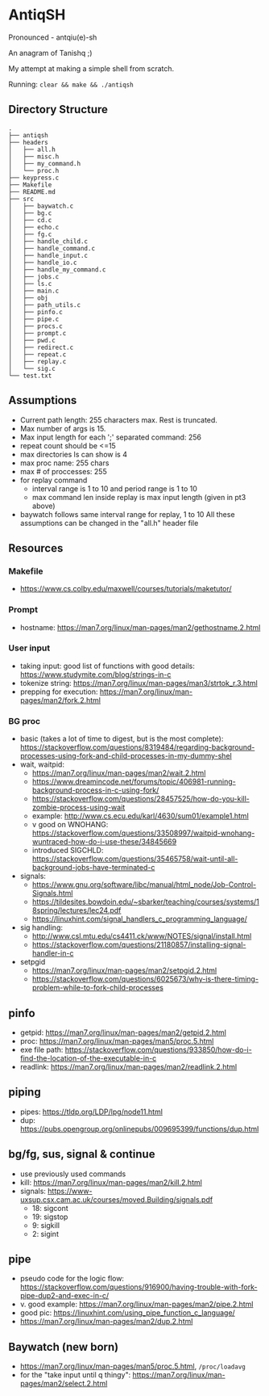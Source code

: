 # AntiqSH

Pronounced - antqiu(e)-sh

An anagram of Tanishq ;)


My attempt at making a simple shell from scratch.

Running: `clear && make && ./antiqsh`

## Directory Structure
```
.
├── antiqsh
├── headers
│   ├── all.h
│   ├── misc.h
│   ├── my_command.h
│   └── proc.h
├── keypress.c
├── Makefile
├── README.md
├── src
│   ├── baywatch.c
│   ├── bg.c
│   ├── cd.c
│   ├── echo.c
│   ├── fg.c
│   ├── handle_child.c
│   ├── handle_command.c
│   ├── handle_input.c
│   ├── handle_io.c
│   ├── handle_my_command.c
│   ├── jobs.c
│   ├── ls.c
│   ├── main.c
│   ├── obj
│   ├── path_utils.c
│   ├── pinfo.c
│   ├── pipe.c
│   ├── procs.c
│   ├── prompt.c
│   ├── pwd.c
│   ├── redirect.c
│   ├── repeat.c
│   ├── replay.c
│   └── sig.c
└── test.txt
```

## Assumptions
- Current path length: 255 characters max. Rest is truncated. 
- Max number of args is 15.
- Max input length for each ';' separated command: 256
- repeat count should be <=15
- max directories ls can show is 4
- max proc name: 255 chars
- max # of proccesses: 255
- for replay command
    - interval range is 1 to 10 and period range is 1 to 10
    - max command len inside replay is max input length (given in pt3 above)
- baywatch follows same interval range for replay, 1 to 10
All these assumptions can be changed in the "all.h" header file

## Resources
### Makefile
- https://www.cs.colby.edu/maxwell/courses/tutorials/maketutor/
### Prompt
- hostname: https://man7.org/linux/man-pages/man2/gethostname.2.html
### User input
- taking input: good list of functions with good details: https://www.studymite.com/blog/strings-in-c
- tokenize string: https://man7.org/linux/man-pages/man3/strtok_r.3.html
- prepping for execution: https://man7.org/linux/man-pages/man2/fork.2.html
### BG proc
- basic (takes a lot of time to digest, but is the most complete): https://stackoverflow.com/questions/8319484/regarding-background-processes-using-fork-and-child-processes-in-my-dummy-shel
- wait, waitpid:
    - https://man7.org/linux/man-pages/man2/wait.2.html
    - https://www.dreamincode.net/forums/topic/406981-running-background-process-in-c-using-fork/
    - https://stackoverflow.com/questions/28457525/how-do-you-kill-zombie-process-using-wait
    - example: http://www.cs.ecu.edu/karl/4630/sum01/example1.html
    - v good on WNOHANG: https://stackoverflow.com/questions/33508997/waitpid-wnohang-wuntraced-how-do-i-use-these/34845669
    - introduced SIGCHLD: https://stackoverflow.com/questions/35465758/wait-until-all-background-jobs-have-terminated-c
- signals:
    - https://www.gnu.org/software/libc/manual/html_node/Job-Control-Signals.html
    - https://tildesites.bowdoin.edu/~sbarker/teaching/courses/systems/18spring/lectures/lec24.pdf
    - https://linuxhint.com/signal_handlers_c_programming_language/
- sig handling:
    - http://www.csl.mtu.edu/cs4411.ck/www/NOTES/signal/install.html
    - https://stackoverflow.com/questions/21180857/installing-signal-handler-in-c
- setpgid
    - https://man7.org/linux/man-pages/man2/setpgid.2.html
    - https://stackoverflow.com/questions/6025673/why-is-there-timing-problem-while-to-fork-child-processes

## pinfo
- getpid: https://man7.org/linux/man-pages/man2/getpid.2.html
- proc: https://man7.org/linux/man-pages/man5/proc.5.html
- exe file path: https://stackoverflow.com/questions/933850/how-do-i-find-the-location-of-the-executable-in-c
- readlink: https://man7.org/linux/man-pages/man2/readlink.2.html

## piping
- pipes: https://tldp.org/LDP/lpg/node11.html
- dup: https://pubs.opengroup.org/onlinepubs/009695399/functions/dup.html

## bg/fg, sus, signal & continue 
- use previously used commands
- kill: https://man7.org/linux/man-pages/man2/kill.2.html
- signals: https://www-uxsup.csx.cam.ac.uk/courses/moved.Building/signals.pdf
    - 18: sigcont
    - 19: sigstop
    - 9: sigkill
    - 2: sigint

## pipe
- pseudo code for the logic flow: https://stackoverflow.com/questions/916900/having-trouble-with-fork-pipe-dup2-and-exec-in-c/
- v. good example: https://man7.org/linux/man-pages/man2/pipe.2.html
- good pic: https://linuxhint.com/using_pipe_function_c_language/
- https://man7.org/linux/man-pages/man2/dup.2.html

## Baywatch (new born)
- https://man7.org/linux/man-pages/man5/proc.5.html, `/proc/loadavg`
- for the "take input until q thingy": https://man7.org/linux/man-pages/man2/select.2.html
